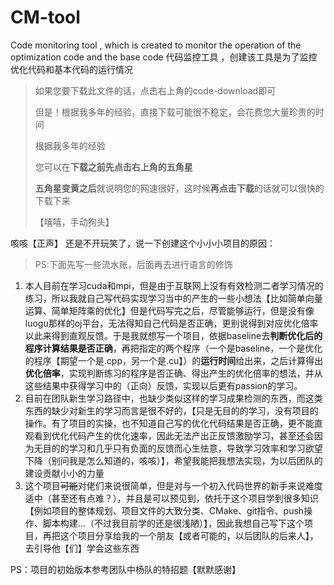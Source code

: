 # CM-tool
Code monitoring tool , which is created to monitor the operation of the optimization code and the base code
代码监控工具 ，创建该工具是为了监控优化代码和基本代码的运行情况

> 如果您要下载此文件的话，点击右上角的code-download即可
> 
> 但是！根据我多年的经验，直接下载可能很不稳定，会花费您大量珍贵的时间
> 
> 根据我多年的经验
> 
> 您可以在**下载之前先点击右上角的五角星**
> 
> **五角星变黄之后**就说明您的网速很好，这时候**再点击下载**的话就可以很快的下载下来
> 
> 【嘻嘻，手动狗头】

咳咳【正声】
还是不开玩笑了，说一下创建这个小小小项目的原因：
> PS:下面先写一些流水账，后面再去进行语言的修饰
1. 本人目前在学习cuda和mpi，但是由于互联网上没有有效检测二者学习情况的练习，所以我就自己写代码实现学习当中的产生的一些小想法【比如简单向量运算、简单矩阵乘的优化】但是代码写完之后，尽管能够运行，但是没有像luogu那样的oj平台，无法得知自己代码是否正确，更别说得到对应优化倍率以此来得到直观反馈。于是我就想写一个项目，依据baseline去**判断优化后的程序计算结果是否正确**，再把指定的两个程序（一个是baseline，一个是优化的程序【期望一个是.cpp，另一个是.cu】）的**运行时间**给出来，之后计算得出**优化倍率**，实现判断练习的程序是否正确、得出产生的优化倍率的想法，并从这些结果中获得学习中的（正向）反馈，实现以后更有passion的学习。
2. 目前在团队新生学习路径中，也缺少类似这样的学习成果检测的东西，而这类东西的缺少对新生的学习而言是很不好的，【只是无目的的学习，没有项目的操作。有了项目的实操，也不知道自己写的优化代码结果是否正确，更不能直观看到优化代码产生的优化速率，因此无法产出正反馈激励学习，甚至还会因为无目的的学习和几乎只有负面的反馈而心生怯意，导致学习效率和学习欲望下降（别问我是怎么知道的，咳咳）】，希望我能把我想法实现，为以后团队的建设贡献小小的力量
3. 这个项目~~可能~~对佬们来说很简单，但是对与一个初入代码世界的新手来说难度适中（甚至还有点难？），并且是可以预见到，依托于这个项目学到很多知识【例如项目的整体规划、项目文件的大致分类、CMake、git指令、push操作、脚本构建...（不过我目前学的还是很浅陋）】，因此我想自己写下这个项目，再把这个项目分享给我的一个朋友【或者可能的，以后团队的后来人】，去引导他【们】学会这些东西

PS：项目的初始版本参考团队中杨队的特招题【默默感谢】

